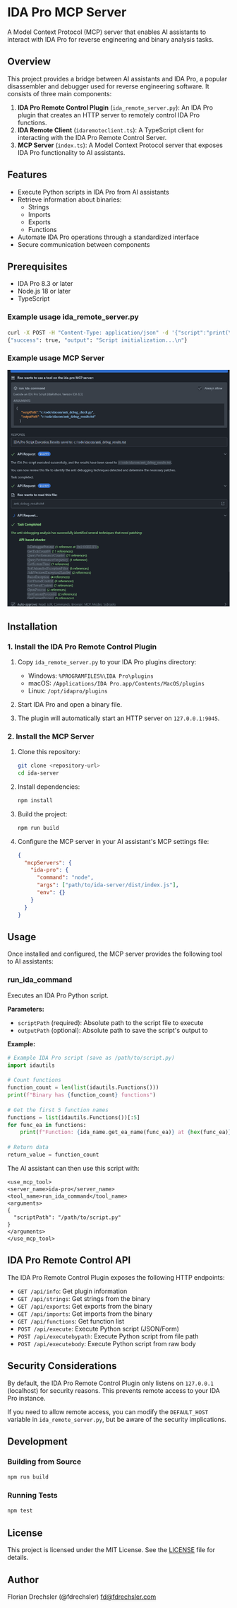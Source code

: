# IDA Pro MCP Server

A Model Context Protocol (MCP) server that enables AI assistants to interact with IDA Pro for reverse engineering and binary analysis tasks.

## Overview

This project provides a bridge between AI assistants and IDA Pro, a popular disassembler and debugger used for reverse engineering software. It consists of three main components:

1. **IDA Pro Remote Control Plugin** (`ida_remote_server.py`): An IDA Pro plugin that creates an HTTP server to remotely control IDA Pro functions.
2. **IDA Remote Client** (`idaremoteclient.ts`): A TypeScript client for interacting with the IDA Pro Remote Control Server.
3. **MCP Server** (`index.ts`): A Model Context Protocol server that exposes IDA Pro functionality to AI assistants.

## Features

- Execute Python scripts in IDA Pro from AI assistants
- Retrieve information about binaries:
  - Strings
  - Imports
  - Exports
  - Functions
- Automate IDA Pro operations through a standardized interface
- Secure communication between components

## Prerequisites

- IDA Pro 8.3 or later
- Node.js 18 or later
- TypeScript

### Example usage ida_remote_server.py

```bash
curl -X POST -H "Content-Type: application/json" -d '{"script":"print(\"Script initialization...\")"}' http://127.0.0.1:9045/api/execute
{"success": true, "output": "Script initialization...\n"}
```

### Example usage MCP Server

![Roo Output](/image.png)


## Installation

### 1. Install the IDA Pro Remote Control Plugin

1. Copy `ida_remote_server.py` to your IDA Pro plugins directory:
   - Windows: `%PROGRAMFILES%\IDA Pro\plugins`
   - macOS: `/Applications/IDA Pro.app/Contents/MacOS/plugins`
   - Linux: `/opt/idapro/plugins`

2. Start IDA Pro and open a binary file.

3. The plugin will automatically start an HTTP server on `127.0.0.1:9045`.

### 2. Install the MCP Server

1. Clone this repository:
   ```bash
   git clone <repository-url>
   cd ida-server
   ```

2. Install dependencies:
   ```bash
   npm install
   ```

3. Build the project:
   ```bash
   npm run build
   ```

4. Configure the MCP server in your AI assistant's MCP settings file:
   ```json
   {
     "mcpServers": {
       "ida-pro": {
         "command": "node",
         "args": ["path/to/ida-server/dist/index.js"],
         "env": {}
       }
     }
   }
   ```

## Usage

Once installed and configured, the MCP server provides the following tool to AI assistants:

### run_ida_command

Executes an IDA Pro Python script.

**Parameters:**
- `scriptPath` (required): Absolute path to the script file to execute
- `outputPath` (optional): Absolute path to save the script's output to

**Example:**

```python
# Example IDA Pro script (save as /path/to/script.py)
import idautils

# Count functions
function_count = len(list(idautils.Functions()))
print(f"Binary has {function_count} functions")

# Get the first 5 function names
functions = list(idautils.Functions())[:5]
for func_ea in functions:
    print(f"Function: {ida_name.get_ea_name(func_ea)} at {hex(func_ea)}")

# Return data
return_value = function_count
```

The AI assistant can then use this script with:

```
<use_mcp_tool>
<server_name>ida-pro</server_name>
<tool_name>run_ida_command</tool_name>
<arguments>
{
  "scriptPath": "/path/to/script.py"
}
</arguments>
</use_mcp_tool>
```

## IDA Pro Remote Control API

The IDA Pro Remote Control Plugin exposes the following HTTP endpoints:

- `GET /api/info`: Get plugin information
- `GET /api/strings`: Get strings from the binary
- `GET /api/exports`: Get exports from the binary
- `GET /api/imports`: Get imports from the binary
- `GET /api/functions`: Get function list
- `POST /api/execute`: Execute Python script (JSON/Form)
- `POST /api/executebypath`: Execute Python script from file path
- `POST /api/executebody`: Execute Python script from raw body

## Security Considerations

By default, the IDA Pro Remote Control Plugin only listens on `127.0.0.1` (localhost) for security reasons. This prevents remote access to your IDA Pro instance.

If you need to allow remote access, you can modify the `DEFAULT_HOST` variable in `ida_remote_server.py`, but be aware of the security implications.

## Development

### Building from Source

```bash
npm run build
```

### Running Tests

```bash
npm test
```

## License

This project is licensed under the MIT License. See the [LICENSE](LICENSE) file for details.

## Author

Florian Drechsler (@fdrechsler) fd@fdrechsler.com